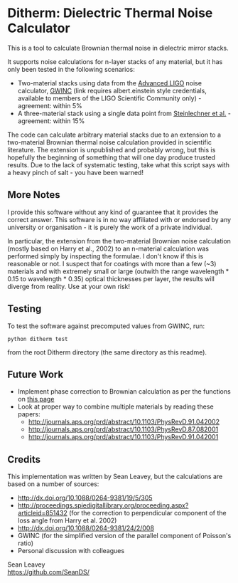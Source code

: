 # Ditherm: Dielectric Thermal Noise Calculator
This is a tool to calculate Brownian thermal noise in dielectric mirror stacks.

It supports noise calculations for n-layer stacks of any material, but it has only been tested in the following scenarios:
 - Two-material stacks using data from the [Advanced LIGO](https://www.advancedligo.mit.edu/) noise calculator, [GWINC](https://awiki.ligo-wa.caltech.edu/aLIGO/GWINC) (link requires albert.einstein style credentials, available to members of the LIGO Scientific Community only) - agreement: within 5%
 - A three-material stack using a single data point from [Steinlechner et al.](http://journals.aps.org/prd/abstract/10.1103/PhysRevD.91.042001) - agreement: within 15%

The code can calculate arbitrary material stacks due to an extension to a two-material Brownian thermal noise calculation provided in scientific literature. The extension is unpublished and probably wrong, but this is hopefully the beginning of something that will one day produce trusted results. Due to the lack of systematic testing, take what this script says with a heavy pinch of salt - you have been warned!

## More Notes ##
I provide this software without any kind of guarantee that it provides the correct answer. This software is in no way affiliated with or endorsed by any university or organisation - it is purely the work of a private individual.

In particular, the extension from the two-material Brownian noise calculation (mostly based on Harry et al., 2002) to an n-material calculation was performed simply by inspecting the formulae. I don't know if this is reasonable or not. I suspect that for coatings with more than a few (~3) materials and with extremely small or large (outwith the range wavelength * 0.15 to wavelength * 0.35) optical thicknesses per layer, the results will diverge from reality. Use at your own risk!

## Testing ##
To test the software against precomputed values from GWINC, run:

`python ditherm test`

from the root Ditherm directory (the same directory as this readme).

## Future Work ##
 - Implement phase correction to Brownian calculation as per the functions on [this page](https://awiki.ligo-wa.caltech.edu/aLIGO/GWINC)
 - Look at proper way to combine multiple materials by reading these papers:
   - http://journals.aps.org/prd/abstract/10.1103/PhysRevD.91.042002
   - http://journals.aps.org/prd/abstract/10.1103/PhysRevD.87.082001
   - http://journals.aps.org/prd/abstract/10.1103/PhysRevD.91.042001

## Credits ##
This implementation was written by Sean Leavey, but the calculations are based on a number of sources:
 - http://dx.doi.org/10.1088/0264-9381/19/5/305
 - http://proceedings.spiedigitallibrary.org/proceeding.aspx?articleid=851432 (for the correction to perpendicular component of the loss angle from Harry et al. 2002)
 - http://dx.doi.org/10.1088/0264-9381/24/2/008
 - GWINC (for the simplified version of the parallel component of Poisson's ratio)
 - Personal discussion with colleagues
 
Sean Leavey  
https://github.com/SeanDS/